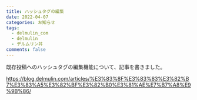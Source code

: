 ```yaml
---
title: ハッシュタグの編集
date: 2022-04-07
categories: お知らせ
tags:
  - delmulin_com
  - delmulin
  - デルムリン丼
comments: false
---
```


既存投稿へのハッシュタグの編集機能について、記事を書きました。

https://blog.delmulin.com/articles/%E3%83%8F%E3%83%83%E3%82%B7%E3%83%A5%E3%82%BF%E3%82%B0%E3%81%AE%E7%B7%A8%E9%9B%86/
